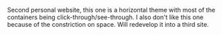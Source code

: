 Second personal website, this one is a horizontal theme with most of the containers being click-through/see-through. I also don't like this one because of the constriction on space. Will redevelop it into a third site.
